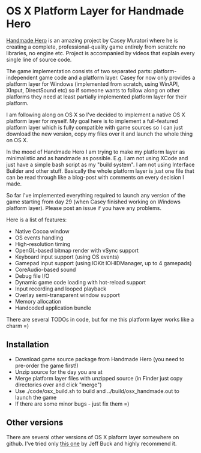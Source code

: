 # OS X Platform Layer for Handmade Hero

[Handmade Hero](https://handmadehero.org/) is an amazing project by Casey Muratori where he is creating a complete,
professional-quality game entirely from scratch: no libraries, no engine etc.
Project is accompanied by videos that explain every single line of source code.

The game implementation consists of two separated parts: platform-independent game code and a platform layer.
Casey for now only provides a platform layer for Windows (implemented from scratch, using WinAPI, XInput, DirectSound etc)
so if someone wants to follow along on other platforms they need at least partially implemented platform layer for their platform.

I am following along on OS X so I've decided to implement a native OS X platform layer for myself.
My goal here is to implement a full-featured platform layer which is fully compatible with game sources
so I can just download the new version, copy my files over it and launch the whole thing on OS X.

In the mood of Handmade Hero I am trying to make my platform layer as minimalistic and as handmade as possible. E.g. I am not
using XCode and just have a simple bash script as my "build system". I am not using Interface Builder and other stuff.
Basically the whole platform layer is just one file that can be read through like a blog-post with comments
on every decision I made.

So far I've implemented everything required to launch any version of the game starting from day 29
(when Casey finished working on Windows platform layer). Please post an issue if you have any problems.

Here is a list of features:

 - Native Cocoa window
 - OS events handling
 - High-resolution timing
 - OpenGL-based bitmap render with vSync support
 - Keyboard input support (using OS events)
 - Gamepad input support (using IOKit IOHIDManager, up to 4 gamepads)
 - CoreAudio-based sound
 - Debug file I/O
 - Dynamic game code loading with hot-reload support
 - Input recording and looped playback
 - Overlay semi-transparent window support
 - Memory allocation
 - Handcoded application bundle

There are several TODOs in code, but for me this platform layer works like a charm =)

## Installation

 - Download game source package from Handmade Hero (you need to pre-order the game first!)
 - Unzip source for the day you are at
 - Merge platform layer files with unzipped source (in Finder just copy directories over and click "merge")
 - Use ./code/osx_build.sh to build and ../build/osx_handmade.out to launch the game
 - If there are some minor bugs - just fix them =)
 
## Other versions

There are several other versions of OS X plaform layer somewhere on github. I've tried only [this one](https://github.com/itfrombit/osx_handmade) by Jeff Buck and highly recommend it.
